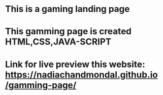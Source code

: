 # This is a gaming landing page
# This gamming page is created HTML,CSS,JAVA-SCRIPT
# Link for live preview this website: https://nadiachandmondal.github.io/gamming-page/
